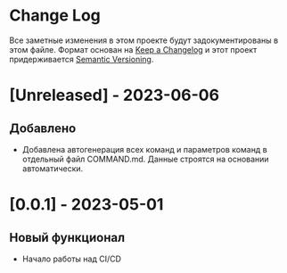 # Change Log

Все заметные изменения в этом проекте будут задокументированы в этом файле.
Формат основан на [Keep a Changelog](http://keepachangelog.com/) и этот проект придерживается [Semantic Versioning](http://semver.org/).

# [Unreleased] - 2023-06-06

## Добавлено

- Добавлена автогенерация всех команд и параметров команд в отдельный файл COMMAND.md. Данные строятся на основании автоматически.

# [0.0.1] - 2023-05-01

## Новый функционал

- Начало работы над CI/CD